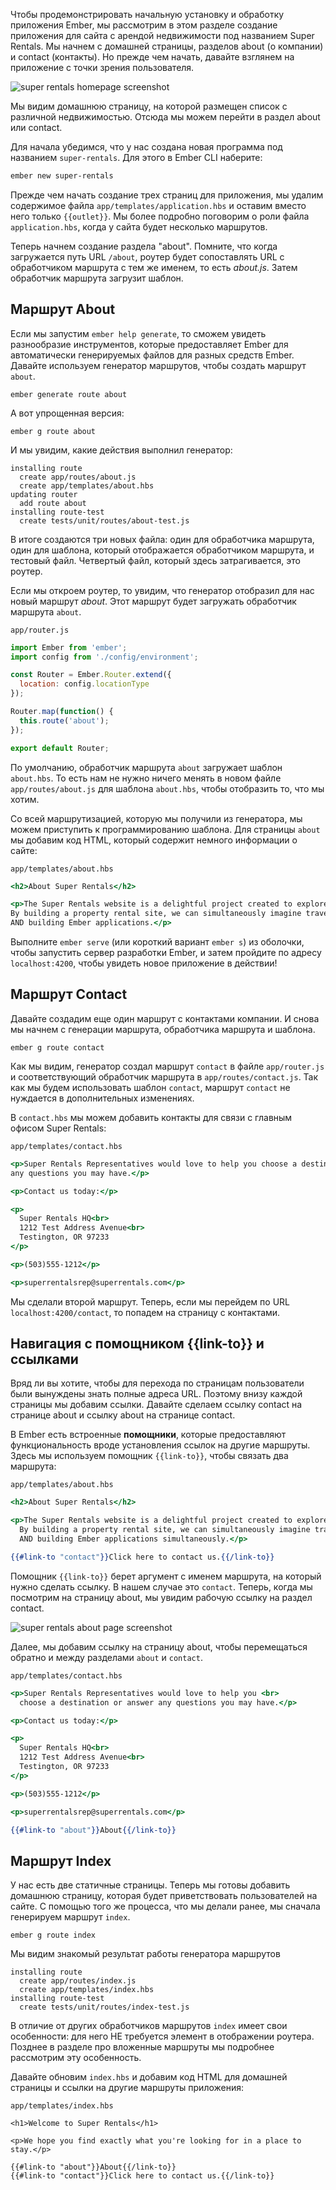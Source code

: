 Чтобы продемонстрировать начальную установку и обработку приложения Ember, мы рассмотрим в этом разделе создание приложения для сайта с арендой недвижимости под названием Super Rentals. Мы начнем с домашней страницы, разделов about (о компании) и contact (контакты). Но прежде чем начать, давайте взглянем на приложение с точки зрения пользователя.

![super rentals homepage screenshot](/static/images/guides/routes-and-templates/ember-super-rentals-index.png)

Мы видим домашнюю страницу, на которой размещен список с различной недвижимостью. Отсюда мы можем перейти в раздел about или contact.

Для начала убедимся, что у нас создана новая программа под названием `super-rentals`. Для этого в Ember CLI наберите:

```bash
ember new super-rentals
```

Прежде чем начать создание трех страниц для приложения, мы удалим содержимое файла `app/templates/application.hbs` и оставим вместо него только `{{outlet}}`. Мы более подробно поговорим о роли файла `application.hbs`, когда у сайта будет несколько маршрутов.

Теперь начнем создание раздела "about". Помните, что когда загружается путь URL `/about`, роутер будет сопоставлять URL с обработчиком маршрута с тем же именем, то есть *about.js*. Затем обработчик маршрута загрузит шаблон.

## Маршрут About

Если мы запустим `ember help generate`, то сможем увидеть разнообразие инструментов, которые предоставляет Ember для автоматически генерируемых файлов для разных средств Ember. Давайте используем генератор маршрутов, чтобы создать маршрут `about`.

```shell
ember generate route about
```

А вот упрощенная версия:

```shell
ember g route about
```

И мы увидим, какие действия выполнил генератор:

```shell
installing route
  create app/routes/about.js
  create app/templates/about.hbs
updating router
  add route about
installing route-test
  create tests/unit/routes/about-test.js
```

В итоге создаются три новых файла: один для обработчика маршрута, один для шаблона, который отображается обработчиком маршрута, и тестовый файл. Четвертый файл, который здесь затрагивается, это роутер.

Если мы откроем роутер, то увидим, что генератор отобразил для нас новый маршрут *about*. Этот маршрут будет загружать обработчик маршрута `about`.

`app/router.js`
```js
import Ember from 'ember';
import config from './config/environment';

const Router = Ember.Router.extend({
  location: config.locationType
});

Router.map(function() {
  this.route('about');
});

export default Router;
```

По умолчанию, обработчик маршрута `about` загружает шаблон `about.hbs`. То есть нам не нужно ничего менять в новом файле `app/routes/about.js` для шаблона `about.hbs`, чтобы отобразить то, что мы хотим.

Со всей маршрутизацией, которую мы получили из генератора, мы можем приступить к программированию шаблона. Для страницы `about` мы добавим код HTML, который содержит немного информации о сайте:

`app/templates/about.hbs`
```hbs
<h2>About Super Rentals</h2>

<p>The Super Rentals website is a delightful project created to explore Ember.
By building a property rental site, we can simultaneously imagine traveling
AND building Ember applications.</p>
```

Выполните `ember serve` (или короткий вариант `ember s`) из оболочки, чтобы запустить сервер разработки Ember, и затем пройдите по адресу `localhost:4200`, чтобы увидеть новое приложение в действии!

## Маршрут Contact

Давайте создадим еще один маршрут с контактами компании. И снова мы начнем с генерации маршрута, обработчика маршрута и шаблона.

```shell
ember g route contact
```

Как мы видим, генератор создал маршрут `contact` в файле `app/router.js` и соответствующий обработчик маршрута в `app/routes/contact.js`. Так как мы будем использовать шаблон `contact`, маршрут `contact` не нуждается в дополнительных изменениях.

В `contact.hbs` мы можем добавить контакты для связи с главным офисом Super Rentals:

`app/templates/contact.hbs`
```hbs
<p>Super Rentals Representatives would love to help you choose a destination or answer
any questions you may have.</p>

<p>Contact us today:</p>

<p>
  Super Rentals HQ<br>
  1212 Test Address Avenue<br>
  Testington, OR 97233
</p>

<p>(503)555-1212</p>

<p>superrentalsrep@superrentals.com</p>
```

Мы сделали второй маршрут. Теперь, если мы перейдем по URL `localhost:4200/contact`, то попадем на страницу с контактами.

## Навигация с помощником {{link-to}} и ссылками

Вряд ли вы хотите, чтобы для перехода по страницам пользователи были вынуждены знать полные адреса URL. Поэтому внизу каждой страницы мы добавим ссылки. Давайте сделаем ссылку contact на странице about и ссылку about на странице contact.

В Ember есть встроенные **помощники**, которые предоставляют функциональность вроде установления ссылок на другие маршруты. Здесь мы используем помощник `{{link-to}}`, чтобы связать два маршрута:

`app/templates/about.hbs`
```hbs
<h2>About Super Rentals</h2>

<p>The Super Rentals website is a delightful project created to explore Ember.<br>
  By building a property rental site, we can simultaneously imagine traveling<br>
  AND building Ember applications simultaneously.</p>

{{#link-to "contact"}}Click here to contact us.{{/link-to}}
```

Помощник `{{link-to}}` берет аргумент с именем маршрута, на который нужно сделать ссылку. В нашем случае это `contact`. Теперь, когда мы посмотрим на страницу about, мы увидим рабочую ссылку на раздел contact.

![super rentals about page screenshot](/static/images/guides/routes-and-templates/ember-super-rentals-about.png)

Далее, мы добавим ссылку на страницу about, чтобы перемещаться обратно и между разделами `about` и `contact`.

`app/templates/contact.hbs`
```hbs
<p>Super Rentals Representatives would love to help you <br>
  choose a destination or answer any questions you may have.</p>

<p>Contact us today:</p>

<p>
  Super Rentals HQ<br>
  1212 Test Address Avenue<br>
  Testington, OR 97233
</p>

<p>(503)555-1212</p>

<p>superrentalsrep@superrentals.com</p>

{{#link-to "about"}}About{{/link-to}}
```

## Маршрут Index

У нас есть две статичные страницы. Теперь мы готовы добавить домашнюю страницу, которая будет приветствовать пользователей на сайте. С помощью того же процесса, что мы делали ранее, мы сначала генерируем маршрут `index`. 

```shell
ember g route index
```

Мы видим знакомый результат работы генератора маршрутов

```shell
installing route
  create app/routes/index.js
  create app/templates/index.hbs
installing route-test
  create tests/unit/routes/index-test.js
```

В отличие от других обработчиков маршрутов `index` имеет свои особенности: для него НЕ требуется элемент в отображении роутера. Позднее в разделе про вложенные маршруты мы подробнее рассмотрим эту особенность.

Давайте обновим `index.hbs` и добавим код HTML для домашней страницы и ссылки на другие маршруты приложения:

`app/templates/index.hbs`
```shell
<h1>Welcome to Super Rentals</h1>

<p>We hope you find exactly what you're looking for in a place to stay.</p>

{{#link-to "about"}}About{{/link-to}}
{{#link-to "contact"}}Click here to contact us.{{/link-to}}
```
